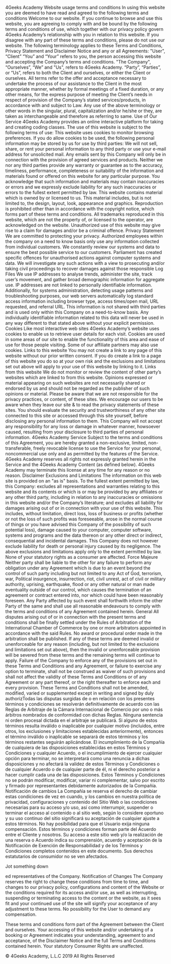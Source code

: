 4Geeks Academy
Website usage terms and conditions
In using this website you are deemed to have read and agreed to the following terms and conditions
Welcome to our website. If you continue to browse and use this website, you are agreeing to comply with and be bound by the following terms and conditions of use, which together with our privacy policy govern 4Geeks Academy’s relationship with you in relation to this website. If you disagree with any part of these terms and conditions, please do not use our website.
The following terminology applies to these Terms and Conditions, Privacy Statement and Disclaimer Notice and any or all Agreements: "User", “Client” “You” and “Your” refers to you, the person accessing this website and accepting the Company’s terms and conditions. "The Company", “Ourselves”, “We” and "Us", refers to 4Geeks Academy. “Party”, “Parties”, or “Us”, refers to both the Client and ourselves, or either the Client or ourselves. All terms refer to the offer and acceptance necessary to undertake the process of our assistance to the Client in the most appropriate manner, whether by formal meetings of a fixed duration, or any other means, for the express purpose of meeting the Client’s needs in respect of provision of the Company’s stated services/products, in accordance with and subject to Law. Any use of the above terminology or other words in the singular, plural, capitalization and/or he/she or they, are taken as interchangeable and therefore as referring to same.
Use of Our Service
4Geeks Academy provides an online interactive platform for taking and creating coding classes.
The use of this website is subject to the following terms of use:
This website uses cookies to monitor browsing preferences. If you do allow cookies to be used, the following personal information may be stored by us for use by third parties:
We will not sell, share, or rent your personal information to any third party or use your e-mail address for unsolicited mail. Any emails sent by this Company will only be in connection with the provision of agreed services and products.
Neither we nor any third parties provide any warranty or guarantee as to the accuracy, timeliness, performance, completeness or suitability of the information and materials found or offered on this website for any particular purpose. You acknowledge that such information and materials may contain inaccuracies or errors and we expressly exclude liability for any such inaccuracies or errors to the fullest extent permitted by law.
This website contains material which is owned by or licensed to us. This material includes, but is not limited to, the design, layout, look, appearance and graphics. Reproduction is prohibited other than in accordance with the copyright notice, which forms part of these terms and conditions.
All trademarks reproduced in this website, which are not the property of, or licensed to the operator, are acknowledged on the website.
Unauthorized use of this website may give rise to a claim for damages and/or be a criminal offence.
Privacy Statement
We are committed to protecting your privacy. Authorized employees within the company on a need to know basis only use any information collected from individual customers. We constantly review our systems and data to ensure the best possible service to our customers. Parliament has created specific offences for unauthorised actions against computer systems and data. We will investigate any such actions with a view to prosecuting and/or taking civil proceedings to recover damages against those responsible
Log Files
We use IP addresses to analyse trends, administer the site, track user’s movement, and gather broad demographic information for aggregate use. IP addresses are not linked to personally identifiable information. Additionally, for systems administration, detecting usage patterns and troubleshooting purposes, our web servers automatically log standard access information including browser type, access times/open mail, URL requested, and referral URL. This information is not shared with third parties and is used only within this Company on a need-to-know basis. Any
individually identifiable information related to this data will never be used in any way different to that stated above without your explicit permission.
Cookies
Like most interactive web sites 4Geeks Academy’s website uses cookies to enable us to retrieve user details for each visit. Cookies are used in some areas of our site to enable the functionality of this area and ease of use for those people visiting. Some of our affiliate partners may also use cookies.
Links to this website
You may not create a link to any page of this website without our prior written consent. If you do create a link to a page of this website you do so at your own risk and the exclusions and limitations set out above will apply to your use of this website by linking to it.
Links from this website
We do not monitor or review the content of other party’s websites which are linked to from this website. Opinions expressed or material appearing on such websites are not necessarily shared or endorsed by us and should not be regarded as the publisher of such opinions or material. Please be aware that we are not responsible for the privacy practices, or content, of these sites. We encourage our users to be aware when they leave our site & to read the privacy statements of these sites. You should evaluate the security and trustworthiness of any other site connected to this site or accessed through this site yourself, before disclosing any personal information to them. This Company will not accept any responsibility for any loss or damage in whatever manner, howsoever caused, resulting from your disclosure to third parties of personal information.
4Geeks Academy Service
Subject to the terms and conditions of this Agreement, you are hereby granted a non-exclusive, limited, non-transferable, freely revocable license to use the Service for your personal, noncommercial use only and as permitted by the features of the Service. 4Geeks Academy reserves all rights not expressly granted herein in the Service and the 4Geeks Academy Content (as defined below). 4Geeks Academy may terminate this license at any time for any reason or no reason.
Disclaimer
Exclusions and Limitations
The information on this web site is provided on an "as is" basis. To the fullest extent permitted by law, this Company:
excludes all representations and warranties relating to this website and its contents or which is or may be provided by any affiliates or any other third party, including in relation to any inaccuracies or omissions in this website and/or the Company’s literature; and
excludes all liability for damages arising out of or in connection with your use of this website. This includes, without limitation, direct loss, loss of business or profits (whether or not the loss of such profits was foreseeable, arose in the normal course of things or you have advised this Company of the possibility of such potential loss), damage caused to your computer, computer software, systems and programs and the data thereon or any other direct or indirect, consequential and incidental damages.
This Company does not however exclude liability for death or personal injury caused by its negligence. The above exclusions and limitations apply only to the extent permitted by law. None of your statutory rights as a consumer are affected.
Force Majeure
Neither party shall be liable to the other for any failure to perform any obligation under any Agreement which is due to an event beyond the control of such party including but not limited to any Act of God, terrorism, war, Political insurgence, insurrection, riot, civil unrest, act of civil or military authority, uprising, earthquake, flood or any other natural or man made eventuality outside of our control, which causes the termination of an agreement or contract entered into, nor which could have been reasonably foreseen. Any Party affected by such event shall forthwith inform the other Party of the same and shall use all reasonable endeavours to comply with the terms and conditions of any Agreement contained herein.
General
All disputes arising out of or in connection with the present terms and conditions shall be finally settled under the Rules of Arbitration of the International Chamber of Commerce by one or more arbitrators appointed in accordance with the said Rules. No award or procedural order made in the arbitration shall be published. If any of these terms are deemed invalid or unenforceable for any reason (including, but not limited to the exclusions and limitations set out above), then the invalid or unenforceable provision will be severed from these terms and the remaining terms will continue to apply. Failure of the Company to enforce any of the provisions set out in these Terms and Conditions and any Agreement, or failure to exercise any option to terminate, shall not be construed as waiver of such provisions and shall not affect the validity of these Terms and Conditions or of any Agreement or any part thereof, or the right thereafter to enforce each and every provision. These Terms and Conditions shall not be amended, modified, varied or supplemented except in writing and signed by duly authorizTodas las disputas surgidas de o en relación con los presentes términos y condiciones se resolverán definitivamente de acuerdo con las Reglas de Arbitraje de la Cámara Internacional de Comercio por uno o más árbitros nombrados de conformidad con dichas Reglas. Ninguna sentencia ni orden procesal dictada en el arbitraje se publicará. Si alguno de estos términos resulta inválido o inaplicable por cualquier motivo (incluidos, entre otros, los exclusiones y limitaciones establecidas anteriormente), entonces el término inválido o inaplicable se separará de estos términos y los términos restantes seguirán aplicándose. El incumplimiento de la Compañía de cualquiera de las disposiciones establecidas en estos Términos y Condiciones y cualquier Acuerdo, o el incumplimiento de ejercer cualquier opción para terminar, no se interpretará como una renuncia a dichas disposiciones y no afectará la validez de estos Términos y Condiciones o de cualquier Acuerdo o de cualquier parte de él, ni el derecho posterior a hacer cumplir cada una de las disposiciones. Estos Términos y Condiciones no se podrán modificar, modificar, variar ni complementar, salvo por escrito y firmado por representantes debidamente autorizados de la Compañía.
Notificación de cambios
La Compañía se reserva el derecho de cambiar estas condiciones de vez en cuando, y los cambios en nuestra política de privacidad, configuraciones y contenido del Sitio Web o las condiciones necesarias para su acceso y/o uso, así como interrumpir, suspender o terminar el acceso al contenido o al sitio web, según lo considere oportuno y su uso continuo del sitio significará su aceptación de cualquier ajuste a estos términos. No hay posibilidad para que el Usuario exija ninguna compensación.
Estos términos y condiciones forman parte del Acuerdo entre el Cliente y nosotros. Su acceso a este sitio web y/o la realización de una reserva o Acuerdo indica su comprensión, acuerdo y aceptación de la Notificación de Exención de Responsabilidad y de los Términos y Condiciones completos contenidos en este documento. Sus derechos estatutarios de consumidor no se ven afectados.











Jot something down



ed representatives of the Company.
Notification of Changes
The Company reserves the right to change these conditions from time to time, and changes to our privacy policy, configurations and content of the Website or the conditions required for its access and/or use, as well as interrupting, suspending or terminating access to the content or the website, as it sees fit and your continued use of the site will signify your acceptance of any adjustment to these terms. No possibility for the User to demand any compensation.

These terms and conditions form part of the Agreement between the Client and ourselves. Your accessing of this website and/or undertaking of a booking or Agreement indicates your understanding, agreement to and acceptance, of the Disclaimer Notice and the full Terms and Conditions contained herein. Your statutory Consumer Rights are unaffected.   

© 4Geeks Academy, L.L.C 2019 All Rights Reserved